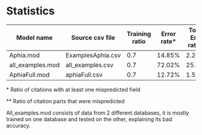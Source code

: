 # Statistics

| Model name  | Source csv file | Training ratio | Error rate* | Token Error rate** |
| ------------- | ------------- | --- | --- | --- |
| Aphia.mod  | ExamplesAphia.csv  | 0.7 | 14.85% | 2.24% |
| all_examples.mod  | all_examples.csv | 0.7 | 72.02% | 25.44% | 
| AphiaFull.mod | aphiaFull.csv | 0.7 | 12.72% | 1.57% |

\* Ratio of citations with at least one mispredicted field

** Ratio of citation parts that were mispredicted

All_examples.mod consists of data from 2 different databases, it is mostly trained on one database and tested on the other, explaining its bad accuracy.